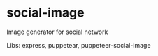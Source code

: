 # social-image

Image generator for social network

Libs: express, puppetear, puppeteer-social-image
